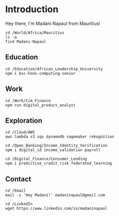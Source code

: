 # Introduction

Hey there, I'm Madani Napaul from Mauritius! 

```
cd /World/Africa/Mauritius
ls -a
find Madani-Napaul
```

## Education
```
cd /Education/African_Leadership_University
npm i bsc-hons-computing-senior  
```

## Work
```
cd /Work/Cim_Finance
npm run digital_product_analyst  
```

## Exploration
```
cd /Cloud/AWS
aws lambda s3 sqs dynamodb sagemaker rekognition
```

```
cd /Open_Banking/Income_Identity_Verification
npm i digital_id income_validation payroll
```

```
cd /Digital_Finance/Consumer_Lending  
npm i predictive_credit_risk federated_learning 
```

## Contact
```
cd /Email
mail -s 'Hey Madani!' madaninapaul@gmail.com

cd /LinkedIn
wget https://www.linkedin.com/in/madaninapaul
```
